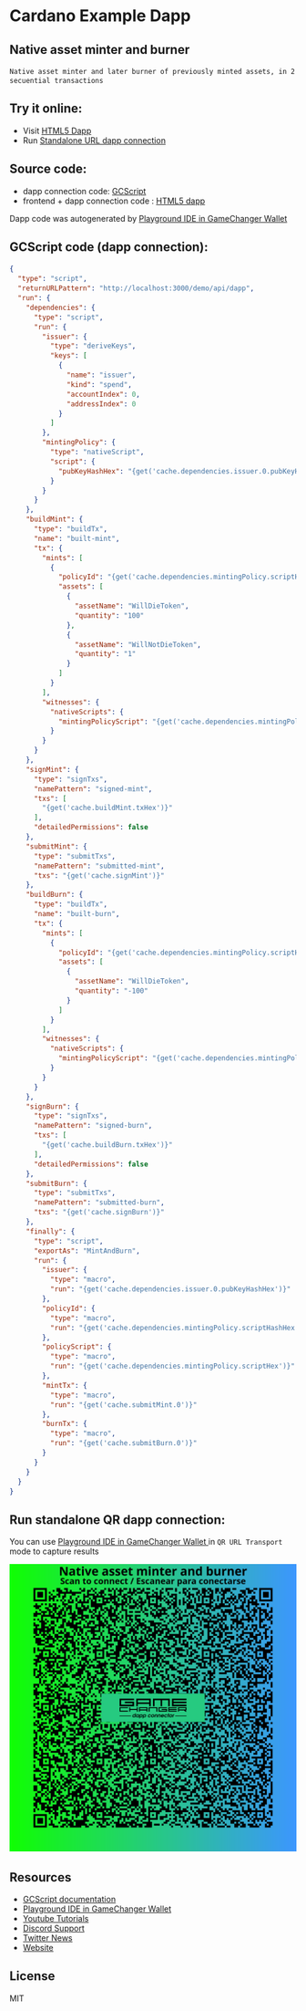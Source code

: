 
# Cardano Example Dapp

## **Native asset minter and burner**

    Native asset minter and later burner of previously minted assets, in 2 secuential transactions


## Try it online: 

-  Visit [HTML5 Dapp](https://raw.githubusercontent.com/GameChangerFinance/gamechanger.wallet/main/examples/Native%20asset%20minter%20and%20burner.html)
-  Run [Standalone URL dapp connection](https://beta-wallet.gamechanger.finance/api/2/run/1-H4sIAAAAAAAAA81UTW_bMAz9L7p0A1zbw26-ddihRbciWDPsMPSgWGwiVJY8id4cBP7vI_0V56NLMwzofLFFUo-PT8_aCFyXIDIRcq9LFJHwgJW3X798mklE8JZyK8QySxLjcmlWLmD2Pk3TREHhElnqRMmy5I0V1W6EghKsAptrCLw-wO_KdAgV-EmBAq9_wi2sAxU98Sv7vhFWFpzsqymhrWI07kFLmeeusnhDDWuRpRRQykMIQ6B5aCJRaIvaLmfO6Hw96WglUsf7gVjPkPJltSAe1zKsrhlFbJaAby5yma8gno4Xd7TiNN7ZcfG2EQ09kVhU2qjP1H7StY3Na2rYz8YBvGSSFMOaS3nRzV-2pG_Un1jszBd3Y0yokCghQI_Xft51jb9pYz5qmLsnsFT1o5KEg6SQeJemookOq-8cPrNBkNIPkfil0ZL83clP9Q3DWCPRXvdz55rKG_TS7qnLoXkdenW3FuY4qK3KrMZO5_GoYqz7JjSPApTagJqBL-iwtbO08VGaANy-WhQa9wm0waMU2gzusdghMQzUjtjb50Pl7Wn7LLjqf7HPZeufVzLEnl4nDDHqdtwQDHauIfYJvMAQUxYHhmC83hCP2kpj1seuVahL5_GKAdhBV7YzzvP3bSFz74b8X11x0cRe58KeMN2IfT9eyv8Af8Tm7Lx-Eer2J4_T8bf09qzdrYvSwabNbxFoaXN0BwAA)

## Source code:

- dapp connection code: [GCScript](examples/Native%20asset%20minter%20and%20burner.gcscript)
- frontend + dapp connection code : [HTML5 dapp](examples/Native%20asset%20minter%20and%20burner.html)

Dapp code was autogenerated by [Playground IDE in GameChanger Wallet ](https://beta-wallet.gamechanger.finance/playground)

## GCScript code (dapp connection):
```json
{
  "type": "script",
  "returnURLPattern": "http://localhost:3000/demo/api/dapp",
  "run": {
    "dependencies": {
      "type": "script",
      "run": {
        "issuer": {
          "type": "deriveKeys",
          "keys": [
            {
              "name": "issuer",
              "kind": "spend",
              "accountIndex": 0,
              "addressIndex": 0
            }
          ]
        },
        "mintingPolicy": {
          "type": "nativeScript",
          "script": {
            "pubKeyHashHex": "{get('cache.dependencies.issuer.0.pubKeyHashHex')}"
          }
        }
      }
    },
    "buildMint": {
      "type": "buildTx",
      "name": "built-mint",
      "tx": {
        "mints": [
          {
            "policyId": "{get('cache.dependencies.mintingPolicy.scriptHashHex')}",
            "assets": [
              {
                "assetName": "WillDieToken",
                "quantity": "100"
              },
              {
                "assetName": "WillNotDieToken",
                "quantity": "1"
              }
            ]
          }
        ],
        "witnesses": {
          "nativeScripts": {
            "mintingPolicyScript": "{get('cache.dependencies.mintingPolicy.scriptHex')}"
          }
        }
      }
    },
    "signMint": {
      "type": "signTxs",
      "namePattern": "signed-mint",
      "txs": [
        "{get('cache.buildMint.txHex')}"
      ],
      "detailedPermissions": false
    },
    "submitMint": {
      "type": "submitTxs",
      "namePattern": "submitted-mint",
      "txs": "{get('cache.signMint')}"
    },
    "buildBurn": {
      "type": "buildTx",
      "name": "built-burn",
      "tx": {
        "mints": [
          {
            "policyId": "{get('cache.dependencies.mintingPolicy.scriptHashHex')}",
            "assets": [
              {
                "assetName": "WillDieToken",
                "quantity": "-100"
              }
            ]
          }
        ],
        "witnesses": {
          "nativeScripts": {
            "mintingPolicyScript": "{get('cache.dependencies.mintingPolicy.scriptHex')}"
          }
        }
      }
    },
    "signBurn": {
      "type": "signTxs",
      "namePattern": "signed-burn",
      "txs": [
        "{get('cache.buildBurn.txHex')}"
      ],
      "detailedPermissions": false
    },
    "submitBurn": {
      "type": "submitTxs",
      "namePattern": "submitted-burn",
      "txs": "{get('cache.signBurn')}"
    },
    "finally": {
      "type": "script",
      "exportAs": "MintAndBurn",
      "run": {
        "issuer": {
          "type": "macro",
          "run": "{get('cache.dependencies.issuer.0.pubKeyHashHex')}"
        },
        "policyId": {
          "type": "macro",
          "run": "{get('cache.dependencies.mintingPolicy.scriptHashHex')}"
        },
        "policyScript": {
          "type": "macro",
          "run": "{get('cache.dependencies.mintingPolicy.scriptHex')}"
        },
        "mintTx": {
          "type": "macro",
          "run": "{get('cache.submitMint.0')}"
        },
        "burnTx": {
          "type": "macro",
          "run": "{get('cache.submitBurn.0')}"
        }
      }
    }
  }
}
```

## Run standalone QR dapp connection: 

You can use [Playground IDE in GameChanger Wallet ](https://beta-wallet.gamechanger.finance/playground) in `QR URL Transport` mode to capture results

[![QR URL Transport](https://raw.githubusercontent.com/GameChangerFinance/gamechanger.wallet/main/examples/Native%20asset%20minter%20and%20burner.png)](https://beta-wallet.gamechanger.finance/api/2/run/1-H4sIAAAAAAAAA81UTW_bMAz9L7p0A1zbw26-ddihRbciWDPsMPSgWGwiVJY8id4cBP7vI_0V56NLMwzofLFFUo-PT8_aCFyXIDIRcq9LFJHwgJW3X798mklE8JZyK8QySxLjcmlWLmD2Pk3TREHhElnqRMmy5I0V1W6EghKsAptrCLw-wO_KdAgV-EmBAq9_wi2sAxU98Sv7vhFWFpzsqymhrWI07kFLmeeusnhDDWuRpRRQykMIQ6B5aCJRaIvaLmfO6Hw96WglUsf7gVjPkPJltSAe1zKsrhlFbJaAby5yma8gno4Xd7TiNN7ZcfG2EQ09kVhU2qjP1H7StY3Na2rYz8YBvGSSFMOaS3nRzV-2pG_Un1jszBd3Y0yokCghQI_Xft51jb9pYz5qmLsnsFT1o5KEg6SQeJemookOq-8cPrNBkNIPkfil0ZL83clP9Q3DWCPRXvdz55rKG_TS7qnLoXkdenW3FuY4qK3KrMZO5_GoYqz7JjSPApTagJqBL-iwtbO08VGaANy-WhQa9wm0waMU2gzusdghMQzUjtjb50Pl7Wn7LLjqf7HPZeufVzLEnl4nDDHqdtwQDHauIfYJvMAQUxYHhmC83hCP2kpj1seuVahL5_GKAdhBV7YzzvP3bSFz74b8X11x0cRe58KeMN2IfT9eyv8Af8Tm7Lx-Eer2J4_T8bf09qzdrYvSwabNbxFoaXN0BwAA)

## Resources
- [GCScript documentation](https://beta-wallet.gamechanger.finance/doc/api/v2/api.html)
- [Playground IDE in GameChanger Wallet ](https://beta-wallet.gamechanger.finance/playground)
- [Youtube Tutorials](https://www.youtube.com/@gamechanger.finance)
- [Discord Support](https://discord.gg/vpbfyRaDKG)
- [Twitter News](https://twitter.com/GameChangerOk)
- [Website](https://gamechanger.finance)

## License
MIT 
    

